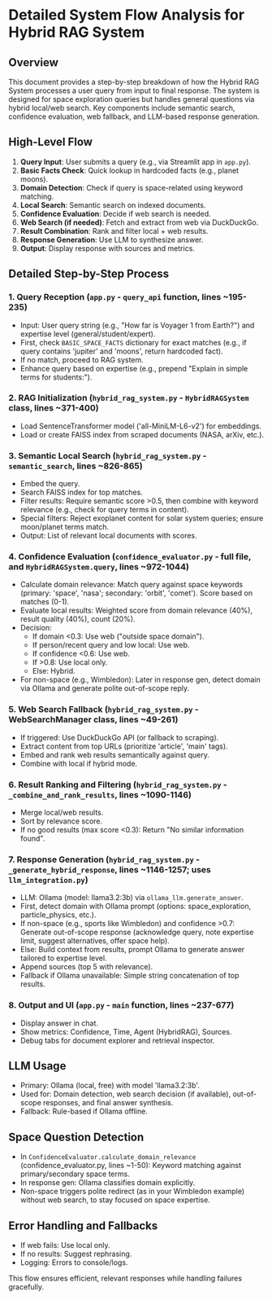 # Detailed System Flow Analysis for Hybrid RAG System

## Overview
This document provides a step-by-step breakdown of how the Hybrid RAG System processes a user query from input to final response. The system is designed for space exploration queries but handles general questions via hybrid local/web search. Key components include semantic search, confidence evaluation, web fallback, and LLM-based response generation.

## High-Level Flow
1. **Query Input**: User submits a query (e.g., via Streamlit app in `app.py`).
2. **Basic Facts Check**: Quick lookup in hardcoded facts (e.g., planet moons).
3. **Domain Detection**: Check if query is space-related using keyword matching.
4. **Local Search**: Semantic search on indexed documents.
5. **Confidence Evaluation**: Decide if web search is needed.
6. **Web Search (if needed)**: Fetch and extract from web via DuckDuckGo.
7. **Result Combination**: Rank and filter local + web results.
8. **Response Generation**: Use LLM to synthesize answer.
9. **Output**: Display response with sources and metrics.

## Detailed Step-by-Step Process
### 1. Query Reception (`app.py` - `query_api` function, lines ~195-235)
- Input: User query string (e.g., "How far is Voyager 1 from Earth?") and expertise level (general/student/expert).
- First, check `BASIC_SPACE_FACTS` dictionary for exact matches (e.g., if query contains 'jupiter' and 'moons', return hardcoded fact).
- If no match, proceed to RAG system.
- Enhance query based on expertise (e.g., prepend "Explain in simple terms for students:").

### 2. RAG Initialization (`hybrid_rag_system.py` - `HybridRAGSystem` class, lines ~371-400)
- Load SentenceTransformer model ('all-MiniLM-L6-v2') for embeddings.
- Load or create FAISS index from scraped documents (NASA, arXiv, etc.).

### 3. Semantic Local Search (`hybrid_rag_system.py` - `semantic_search`, lines ~826-865)
- Embed the query.
- Search FAISS index for top matches.
- Filter results: Require semantic score >0.5, then combine with keyword relevance (e.g., check for query terms in content).
- Special filters: Reject exoplanet content for solar system queries; ensure moon/planet terms match.
- Output: List of relevant local documents with scores.

### 4. Confidence Evaluation (`confidence_evaluator.py` - full file, and `HybridRAGSystem.query`, lines ~972-1044)
- Calculate domain relevance: Match query against space keywords (primary: 'space', 'nasa'; secondary: 'orbit', 'comet'). Score based on matches (0-1).
- Evaluate local results: Weighted score from domain relevance (40%), result quality (40%), count (20%).
- Decision:
  - If domain <0.3: Use web ("outside space domain").
  - If person/recent query and low local: Use web.
  - If confidence <0.6: Use web.
  - If >0.8: Use local only.
  - Else: Hybrid.
- For non-space (e.g., Wimbledon): Later in response gen, detect domain via Ollama and generate polite out-of-scope reply.

### 5. Web Search Fallback (`hybrid_rag_system.py` - WebSearchManager class, lines ~49-261)
- If triggered: Use DuckDuckGo API (or fallback to scraping).
- Extract content from top URLs (prioritize 'article', 'main' tags).
- Embed and rank web results semantically against query.
- Combine with local if hybrid mode.

### 6. Result Ranking and Filtering (`hybrid_rag_system.py` - `_combine_and_rank_results`, lines ~1090-1146)
- Merge local/web results.
- Sort by relevance score.
- If no good results (max score <0.3): Return "No similar information found".

### 7. Response Generation (`hybrid_rag_system.py` - `_generate_hybrid_response`, lines ~1146-1257; uses `llm_integration.py`)
- LLM: Ollama (model: llama3.2:3b) via `ollama_llm.generate_answer`.
- First, detect domain with Ollama prompt (options: space_exploration, particle_physics, etc.).
- If non-space (e.g., sports like Wimbledon) and confidence >0.7: Generate out-of-scope response (acknowledge query, note expertise limit, suggest alternatives, offer space help).
- Else: Build context from results, prompt Ollama to generate answer tailored to expertise level.
- Append sources (top 5 with relevance).
- Fallback if Ollama unavailable: Simple string concatenation of top results.

### 8. Output and UI (`app.py` - `main` function, lines ~237-677)
- Display answer in chat.
- Show metrics: Confidence, Time, Agent (HybridRAG), Sources.
- Debug tabs for document explorer and retrieval inspector.

## LLM Usage
- Primary: Ollama (local, free) with model 'llama3.2:3b'.
- Used for: Domain detection, web search decision (if available), out-of-scope responses, and final answer synthesis.
- Fallback: Rule-based if Ollama offline.

## Space Question Detection
- In `ConfidenceEvaluator.calculate_domain_relevance` (confidence_evaluator.py, lines ~1-50): Keyword matching against primary/secondary space terms.
- In response gen: Ollama classifies domain explicitly.
- Non-space triggers polite redirect (as in your Wimbledon example) without web search, to stay focused on space expertise.

## Error Handling and Fallbacks
- If web fails: Use local only.
- If no results: Suggest rephrasing.
- Logging: Errors to console/logs.

This flow ensures efficient, relevant responses while handling failures gracefully. 